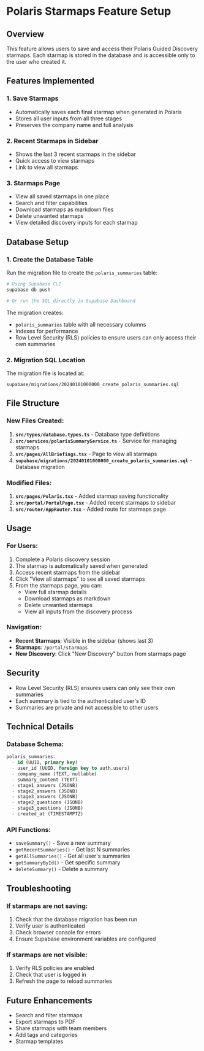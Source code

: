 # Polaris Starmaps Feature Setup

## Overview
This feature allows users to save and access their Polaris Guided Discovery starmaps. Each starmap is stored in the database and is accessible only to the user who created it.

## Features Implemented

### 1. **Save Starmaps**
- Automatically saves each final starmap when generated in Polaris
- Stores all user inputs from all three stages
- Preserves the company name and full analysis

### 2. **Recent Starmaps in Sidebar**
- Shows the last 3 recent starmaps in the sidebar
- Quick access to view starmaps
- Link to view all starmaps

### 3. **Starmaps Page**
- View all saved starmaps in one place
- Search and filter capabilities
- Download starmaps as markdown files
- Delete unwanted starmaps
- View detailed discovery inputs for each starmap

## Database Setup

### 1. Create the Database Table

Run the migration file to create the `polaris_summaries` table:

```bash
# Using Supabase CLI
supabase db push

# Or run the SQL directly in Supabase Dashboard
```

The migration creates:
- `polaris_summaries` table with all necessary columns
- Indexes for performance
- Row Level Security (RLS) policies to ensure users can only access their own summaries

### 2. Migration SQL Location
The migration file is located at:
```
supabase/migrations/20240101000000_create_polaris_summaries.sql
```

## File Structure

### New Files Created:
1. **`src/types/database.types.ts`** - Database type definitions
2. **`src/services/polarisSummaryService.ts`** - Service for managing starmaps
3. **`src/pages/AllBriefings.tsx`** - Page to view all starmaps
4. **`supabase/migrations/20240101000000_create_polaris_summaries.sql`** - Database migration

### Modified Files:
1. **`src/pages/Polaris.tsx`** - Added starmap saving functionality
2. **`src/portal/PortalPage.tsx`** - Added recent starmaps to sidebar
3. **`src/router/AppRouter.tsx`** - Added route for starmaps page

## Usage

### For Users:
1. Complete a Polaris discovery session
2. The starmap is automatically saved when generated
3. Access recent starmaps from the sidebar
4. Click "View all starmaps" to see all saved starmaps
5. From the starmaps page, you can:
   - View full starmap details
   - Download starmaps as markdown
   - Delete unwanted starmaps
   - View all inputs from the discovery process

### Navigation:
- **Recent Starmaps**: Visible in the sidebar (shows last 3)
- **Starmaps**: `/portal/starmaps`
- **New Discovery**: Click "New Discovery" button from starmaps page

## Security
- Row Level Security (RLS) ensures users can only see their own summaries
- Each summary is tied to the authenticated user's ID
- Summaries are private and not accessible to other users

## Technical Details

### Database Schema:
```sql
polaris_summaries:
  - id (UUID, primary key)
  - user_id (UUID, foreign key to auth.users)
  - company_name (TEXT, nullable)
  - summary_content (TEXT)
  - stage1_answers (JSONB)
  - stage2_answers (JSONB)
  - stage3_answers (JSONB)
  - stage2_questions (JSONB)
  - stage3_questions (JSONB)
  - created_at (TIMESTAMPTZ)
```

### API Functions:
- `saveSummary()` - Save a new summary
- `getRecentSummaries()` - Get last N summaries
- `getAllSummaries()` - Get all user's summaries
- `getSummaryById()` - Get specific summary
- `deleteSummary()` - Delete a summary

## Troubleshooting

### If starmaps are not saving:
1. Check that the database migration has been run
2. Verify user is authenticated
3. Check browser console for errors
4. Ensure Supabase environment variables are configured

### If starmaps are not visible:
1. Verify RLS policies are enabled
2. Check that user is logged in
3. Refresh the page to reload summaries

## Future Enhancements
- Search and filter starmaps
- Export starmaps to PDF
- Share starmaps with team members
- Add tags and categories
- Starmap templates
